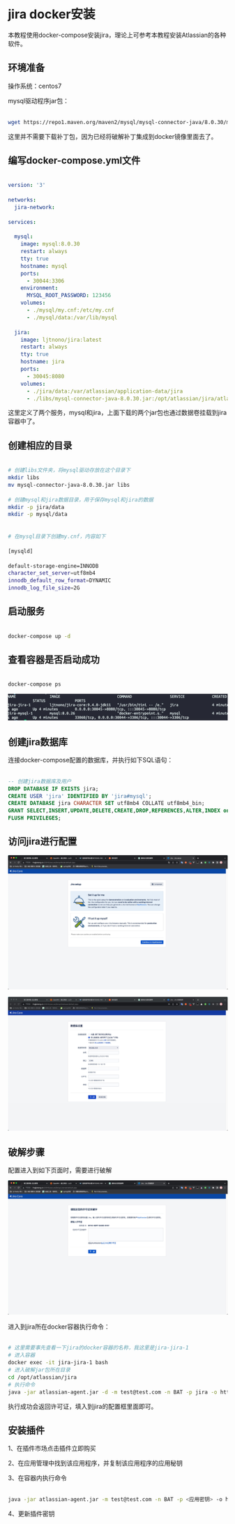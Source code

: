 # jira docker安装

本教程使用docker-compose安装jira，理论上可参考本教程安装Atlassian的各种软件。

## 环境准备

操作系统：centos7

mysql驱动程序jar包：

```bash

wget https://repo1.maven.org/maven2/mysql/mysql-connector-java/8.0.30/mysql-connector-java-8.0.30.jar

```

这里并不需要下载补丁包，因为已经将破解补丁集成到docker镜像里面去了。


## 编写docker-compose.yml文件

```yml

version: '3'

networks:
  jira-network:

services:

  mysql:
    image: mysql:8.0.30
    restart: always
    tty: true
    hostname: mysql
    ports: 
      - 30044:3306
    environment:
      MYSQL_ROOT_PASSWORD: 123456
    volumes:
      - ./mysql/my.cnf:/etc/my.cnf
      - ./mysql/data:/var/lib/mysql

  jira:
    image: ljtnono/jira:latest
    restart: always
    tty: true
    hostname: jira
    ports:
      - 30045:8080
    volumes:
      - ./jira/data:/var/atlassian/application-data/jira
      - ./libs/mysql-connector-java-8.0.30.jar:/opt/atlassian/jira/atlassian-jira/WEB-INF/lib/mysql-connector-java-8.0.30.jar

```

这里定义了两个服务，mysql和jira，上面下载的两个jar包也通过数据卷挂载到jira容器中了。

## 创建相应的目录

```bash

# 创建libs文件夹，将mysql驱动存放在这个目录下
mkdir libs
mv mysql-connector-java-8.0.30.jar libs

# 创建mysql和jira数据目录，用于保存mysql和jira的数据
mkdir -p jira/data
mkdir -p mysql/data


# 在mysql目录下创建my.cnf，内容如下

[mysqld]

default-storage-engine=INNODB
character_set_server=utf8mb4
innodb_default_row_format=DYNAMIC
innodb_log_file_size=2G


```


## 启动服务

```bash

docker-compose up -d

```

## 查看容器是否启动成功

```bash

docker-compose ps

```

![](media/16733996608347/16734074068008.jpg)


## 创建jira数据库

连接docker-compose配置的数据库，并执行如下SQL语句：

```sql

-- 创建jira数据库及用户
DROP DATABASE IF EXISTS jira;
CREATE USER 'jira' IDENTIFIED BY 'jira#mysql';
CREATE DATABASE jira CHARACTER SET utf8mb4 COLLATE utf8mb4_bin;
GRANT SELECT,INSERT,UPDATE,DELETE,CREATE,DROP,REFERENCES,ALTER,INDEX on jira.* TO 'jira'@'%';
FLUSH PRIVILEGES;

```


## 访问jira进行配置

![](media/16733996608347/16734073733852.jpg)

![](media/16733996608347/16734074885993.jpg)

## 破解步骤

配置进入到如下页面时，需要进行破解

![](media/16733996608347/16734089535816.jpg)

进入到jira所在docker容器执行命令：

```bash

# 这里需要事先查看一下jira的docker容器的名称，我这里是jira-jira-1
# 进入容器
docker exec -it jira-jira-1 bash
# 进入破解jar包所在目录
cd /opt/atlassian/jira
# 执行命令
java -jar atlassian-agent.jar -d -m test@test.com -n BAT -p jira -o http://localhost:8081 -s BYV4-KGF7-D4GO-0Y4Y

```

执行成功会返回许可证，填入到jira的配置框里面即可。



## 安装插件

1、在插件市场点击插件立即购买

2、在应用管理中找到该应用程序，并复制该应用程序的应用秘钥

3、在容器内执行命令

```bash

java -jar atlassian-agent.jar -m test@test.com -n BAT -p <应用密钥> -o http://:localhost:8081 -s BYV4-KGF7-D4GO-0Y4Y

```

4、更新插件密钥
